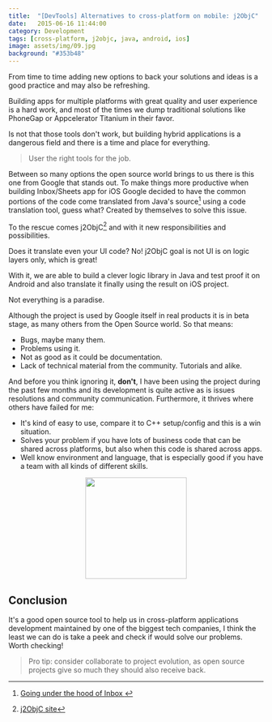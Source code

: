 ```yaml
---
title:  "[DevTools] Alternatives to cross-platform on mobile: j2ObjC"
date:   2015-06-16 11:44:00
category: Development
tags: [cross-platform, j2objc, java, android, ios]
image: assets/img/09.jpg
background: "#353b48"
---
```

From time to time adding new options to back your solutions and ideas is a good practice and may also be refreshing.

Building apps for multiple platforms with great quality and user experience is a hard work, and most of the times we dump traditional solutions like PhoneGap or Appcelerator Titanium in their favor.

Is not that those tools don't work, but building hybrid applications is a dangerous field and there is a time and place for everything.

> User the right tools for the job.

Between so many options the open source world brings to us there is this one from Google that stands out. To make things more productive when building Inbox/Sheets app for iOS Google decided to have the common portions of the code come translated from Java's source[^1] using a code translation tool, guess what? Created by themselves to solve this issue.

To the rescue comes j2ObjC[^2] and with it new responsibilities and possibilities.

Does it translate even your UI code? No! j2ObjC goal is not UI is on logic layers only, which is great!

With it, we are able to build a clever logic library in Java and test proof it on Android and also translate it finally using the result on iOS project.

Not everything is a paradise.

Although the project is used by Google itself in real products it is in beta stage, as many others from the Open Source world. So that means:

* Bugs, maybe many them.
* Problems using it.
* Not as good as it could be documentation.
* Lack of technical material from the community. Tutorials and alike.

And before you think ignoring it, **don't**, I have been using the project during the past few months and its development is quite active as is issues resolutions and community communication. Furthermore, it thrives where others have failed for me:

* It's kind of easy to use, compare it to C++ setup/config and this is a win situation.
* Solves your problem if you have lots of business code that can be shared across  platforms, but also when this code is shared across apps.
* Well know environment and language, that is especially good if you have a team with all kinds of different skills.

<div style="text-align:center">
<img width="200px" src="http://s2.quickmeme.com/img/6a/6acbf45c7fde7f40efb6f1561cd52d0eb62f70dff22602e3e096d215a7e79e84.jpg">
</div>

## Conclusion

It's a good open source tool to help us in cross-platform applications development maintained by one of the biggest tech companies, I think the least we can do is take a peek and check if would solve our problems. Worth checking!

> Pro tip: consider collaborate to project evolution, as open source projects give so much they should also receive back.

[^1]: [Going under the hood of Inbox ](http://gmailblog.blogspot.com.br/2014/11/going-under-hood-of-inbox.html)
[^2]: [j2ObjC site](http://j2objc.org/)

